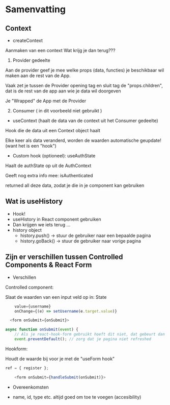 # Samenvatting

## Context

- createContext

Aanmaken van een context
Wat krijg je dan terug???

1. Provider gedeelte

Aan de provider geef je mee welke props (data, functies) je beschikbaar wil maken aan de rest van de App.

Vaak zet je tussen de Provider opening tag en sluit tag de "props.children", dat is de rest van de app aan wie je data wil doorgeven

Je "Wrapped" de App met de Provider

2. Consumer ( in dit voorbeeld niet gebruikt )

- useContext (haalt de data van de context uit het Consumer gedeelte)

Hook die de data uit een Context object haalt

Elke keer als data veranderd, worden de waarden automatische geupdate! (want het is een "hook")

- Custom hook (optioneel): useAuthState

Haalt de authState op uit de AuthContext

Geeft nog extra info mee:
isAuthenticated

returned all deze data, zodat je die in je component kan gebruiken

## Wat is useHistory

- Hook!
- useHistory in React component gebruiken
- Dan krijgen we iets terug ...
- history object
  - history.push() -> stuur de gebruiker naar een bepaalde pagina
  - history.goBack() -> stuur de gebruiker naar vorige pagina

## Zijn er verschillen tussen Controlled Components & React Form

- Verschillen

Controlled component:

Slaat de waarden van een input veld op in: State

```javascript
    value={username}
    onChange={(e) => setUsername(e.target.value)}
```

```javascript
  <form onSubmit={onSubmit}>
```

```javascript
async function onSubmit(event) {
    // Als je react-hook-form gebruikt hoeft dit niet, dat gebeurt dan automatisch
    event.preventDefault(); // zorg dat je pagina niet refreshed
```

Hookform:

Houdt de waarde bij voor je met de "useForm hook"

```javascript
ref = { register };
```

```javascript
    <form onSubmit={handleSubmit(onSubmit)}>
```

- Overeenkomsten

- name, id, type etc. altijd goed om toe te voegen (accesibility)

